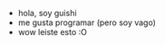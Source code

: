  - hola, soy guishi
 - me gusta programar (pero soy vago)
 - wow leiste esto :O

<!---
guishi165/guishi165 is a ✨ special ✨ repository because its `README.md` (this file) appears on your GitHub profile.
You can click the Preview link to take a look at your changes.
--->
